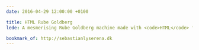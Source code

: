 ```yaml
---
date: 2016-04-29 12:00:00 +0100

title: HTML Rube Goldberg
lede: A mesmerising Rube Goldberg machine made with <code>HTML</code> form elements and their form element-specific attributes and states, like <code>checked</code>, <code>:focus</code>, and <code>value</code>.

bookmark_of: http://sebastianlyserena.dk
---
```

